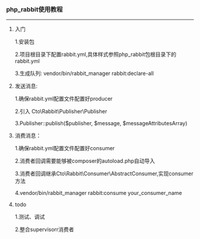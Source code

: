 ### php_rabbit使用教程
---

1. 入门

    1.安装包

    2.项目根目录下配置rabbit.yml,具体样式参照php_rabbit包根目录下的rabbit.yml

    3.生成队列: vendor/bin/rabbit_manager rabbit:declare-all

2. 发送消息:

    1.确保rabbit.yml配置文件配置好producer

    2.引入 Cto\Rabbit\Publisher\Publisher

    3.Publisher::publish($publisher, $message, $messageAttributesArray)

3. 消费消息：

    1.确保rabbit.yml配置文件配置好consumer

    2.消费者回调需要能够被composer的autoload.php自动导入

    3.消费者回调继承Cto\Rabbit\Consumer\AbstractConsumer,实现consumer方法

    4.vendor/bin/rabbit_manager rabbit:consume your_consumer_name

4. todo

    1.测试、调试

    2.整合supervisorr消费者